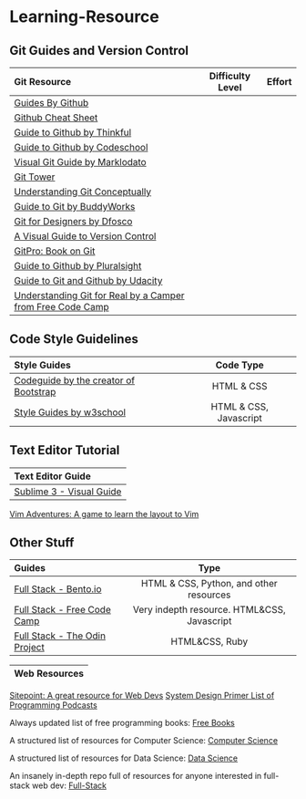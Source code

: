 # Learning-Resource

## Git Guides and Version Control

Git Resource | Difficulty Level | Effort
:-- | :--: | :--:
[Guides By Github](https://guides.github.com/)||
[Github Cheat Sheet](https://github.com/tiimgreen/github-cheat-sheet)||
[Guide to Github by Thinkful](https://www.thinkful.com/learn/github-pull-request-tutorial/)||
[Guide to Github by Codeschool](https://www.codeschool.com/learn/git)||
[Visual Git Guide by Marklodato](http://marklodato.github.io/visual-git-guide/index-en.html)||
[Git Tower](https://www.git-tower.com/learn/)||
[Understanding Git Conceptually](https://www.sbf5.com/~cduan/technical/git/)||
[Guide to Git by BuddyWorks](https://buddy.works/guides/first-steps-with-git)||
[Git for Designers by Dfosco](https://medium.com/@dfosco/git-for-designers-856c434716e#.qoip0bfdd)||
[A Visual Guide to Version Control](https://betterexplained.com/articles/a-visual-guide-to-version-control/)||
[GitPro: Book on Git](https://git-scm.com/book/en/v2)||
[Guide to Github by Pluralsight](https://www.pluralsight.com/blog/software-development/github-tutorial)||
[Guide to Git and Github by Udacity](https://www.udacity.com/course/how-to-use-git-and-github--ud775)||
[Understanding Git for Real by a Camper from Free Code Camp](https://medium.freecodecamp.com/understanding-git-for-real-by-exploring-the-git-directory-1e079c15b807#.4e8j8qsvs)||

## Code Style Guidelines 

Style Guides | Code Type
:-- | :--: |
[Codeguide by the creator of Bootstrap](http://codeguide.co/)|HTML & CSS
[Style Guides by w3school](https://www.w3schools.com/default.asp)|HTML & CSS, Javascript

## Text Editor Tutorial 

Text Editor Guide | 
:-- | 
[Sublime 3 - Visual Guide](https://scotch.io/bar-talk/the-complete-visual-guide-to-sublime-text-3-getting-started-and-keyboard-shortcuts)|
[Vim Adventures: A game to learn the layout to Vim](https://vim-adventures.com/)

## Other Stuff 

Guides | Type
:-- | :--: |
[Full Stack - Bento.io](https://bento.io/)|HTML & CSS, Python, and other resources
[Full Stack - Free Code Camp](https://www.freecodecamp.com/)|Very indepth resource. HTML&CSS, Javascript 
[Full Stack - The Odin Project](http://www.theodinproject.com/)| HTML&CSS, Ruby


Web Resources |
:-- |
[Sitepoint: A great resource for Web Devs](https://www.sitepoint.com/)
[System Design Primer ](https://github.com/donnemartin/system-design-primer)
[List of Programming Podcasts](https://simpleprogrammer.com/2016/10/29/ultimate-list-developer-podcasts/)

Always updated list of free programming books: [Free Books](https://github.com/vhf/free-programming-books/blob/master/free-programming-books.md#pyramid)

A structured list of resources for Computer Science: [Computer Science](https://github.com/open-source-society/computer-science) 

A structured list of resources for Data Science: [Data Science](https://github.com/open-source-society/data-science)

An insanely in-depth repo full of resources for anyone interested in full-stack web dev: [Full-Stack](https://github.com/bmorelli25/Become-A-Full-Stack-Web-Developer)

